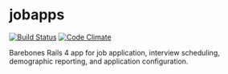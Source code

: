 # jobapps
[![Build Status](https://travis-ci.org/umts/jobapps.svg?branch=master)](https://travis-ci.org/umts/jobapps)
[![Code Climate](https://codeclimate.com/github/umts/jobapps/badges/gpa.svg)](https://codeclimate.com/github/umts/jobapps)

Barebones Rails 4 app for job application, interview scheduling, demographic reporting, and application configuration.
